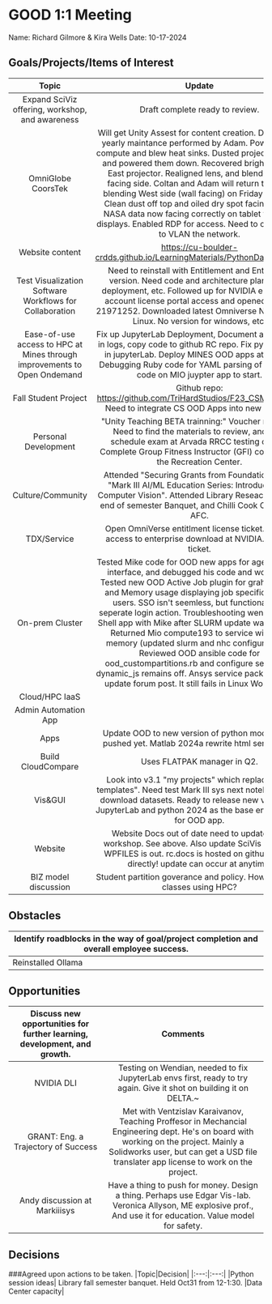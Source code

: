 # GOOD 1:1 Meeting 
Name: Richard Gilmore & Kira Wells
Date: 10-17-2024
## Goals/Projects/Items of Interest 
|Topic|Update|
|:---:|:---:|
|Expand SciViz offering, workshop, and awareness| Draft complete ready to review.
|OmniGlobe CoorsTek| Will get Unity Assest for content creation. Deep clean yearly maintance performed by Adam. Power down compute and blew heat sinks. Dusted projector lenses and powered them down. Recovered brightness on East projector. Realigned lens, and blended East facing side. Coltan and Adam will return to finish blending West side (wall facing) on Friday at noon. Clean dust off top and oiled dry spot facing tablet. NASA data now facing correctly on tablet vs globe displays. Enabled RDP for access. Need to open ticket to VLAN the network.
|Website content| https://cu-boulder-crdds.github.io/LearningMaterials/PythonDataViz.html. 
|Test Visualization Software Workflows for Collaboration| Need to reinstall with Entitlement and Enterprise version. Need code and architecture plan, code deployment, etc. Followed up for NVIDIA enterprise account license portal access and opened ticket# 21971252. Downloaded latest Omniverse Nucleus for Linux. No version for windows, etc.
|Ease-of-use access to HPC at Mines through improvements to Open Ondemand| Fix up JupyterLab Deployment, Document all changes in logs, copy code to github RC repo. Fix python envs in jupyterLab. Deploy MINES OOD apps at gibhub. Debugging Ruby code for YAML parsing of repeative code on MIO juypter app to start.
|Fall Student Project | Github repo: https://github.com/TriHardStudios/F23_CSM_Gilmore. Need to integrate CS OOD Apps into new version.
|Personal Development| "Unity Teaching BETA trainning:" Voucher recieved. Need to find the materials to review, and then schedule exam at Arvada RRCC testing center. Complete Group Fitness Instructor (GFI) course with the Recreation Center.
|Culture/Community| Attended "Securing Grants from Foundations" and "Mark III AI/ML Education Series: Introduction to Computer Vision". Attended Library Reseacher series end of semester Banquet, and Chilli Cook Off for the AFC.
|TDX/Service| Open OmniVerse entitlment license ticket. Gained access to enterprise download at NVIDIA. Closed ticket.
|On-prem Cluster| Tested Mike code for OOD new apps for agedu server interface, and debugged his code and workflow. Tested new OOD Active Job plugin for grahana CPU and Memory usage displaying job specific data to users. SSO isn't seemless, but functional with seperate login action. Troubleshooting wendian OOD Shell app with Mike after SLURM update was pushed. Returned Mio compute193 to service with less memory (updated slurm and nhc configure files). Reviewed OOD ansible code for ood_custompartitions.rb and configure setting for dynamic_js remains off. Ansys service pack 3 release: update forum post. It still fails in Linux Workbench
|Cloud/HPC IaaS| 
|Admin Automation App|
|Apps| Update OOD to new version of python module. Not pushed yet. Matlab 2024a rewrite html server app.
|Build CloudCompare| Uses FLATPAK manager in Q2.
|Vis&GUI| Look into v3.1 "my projects" which replaces "my templates".  Need test Mark III sys next notebooks and download datasets. Ready to release new version of JupyterLab and python 2024 as the base environment for OOD app.
|Website| Website Docs out of date need to update after workshop. See above. Also update SciVis offering. WPFILES is out. rc.docs is hosted on github pages directly! update can occur at anytime.
|BIZ model discussion| Student partition goverance and policy. How to handle classes using HPC?
## Obstacles
|Identify roadblocks in the way of goal/project completion and overall employee success.|
|---|
|Reinstalled Ollama | Ollama 3.2 model and WebUI use through apptainer avoiding Docker licening, and also can expand to GPUs on HPC.
## Opportunities 
|Discuss new opportunities for further learning, development, and growth.|Comments|
|:---:|:---:|
|NVIDIA DLI| Testing on Wendian, needed to fix JupyterLab envs first, ready to try again. Give it shot on building it on DELTA.~
|GRANT: Eng. a Trajectory of Success| Met with Ventzislav Karaivanov, Teaching Proffesor in Mechancial Engineering dept. He's on board with working on the project. Mainly a Solidworks user, but can get a USD file translater app license to work on the project.
|Andy discussion at Markiiisys| Have a thing to push for money. Design a thing. Perhaps use Edgar Vis-lab. Veronica Allyson, ME explosive prof., And use it for education. Value model for safety.  
## Decisions
###Agreed upon actions to be taken.
|Topic|Decision|
|:---:|:---:|
|Python session ideas|  Library fall semester banquet. Held Oct31 from 12-1:30.
|Data Center capacity|